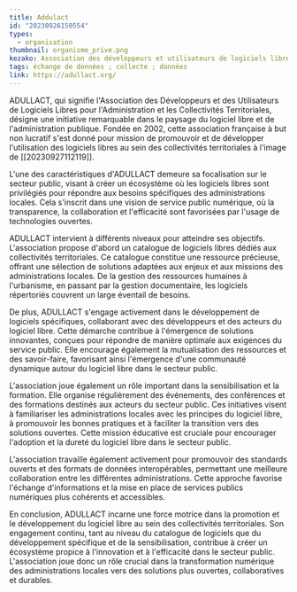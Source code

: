 ```yaml
---
title: Addulact
id: "20230926150554"
types:
  - organisation
thumbnail: organisme_prive.png
kezako: Association des développeurs et utilisateurs de logiciels libres pour les administrations et les collectivités territoriales
tags: échange de données ; collecte ; données
link: https://adullact.org/
---
```


ADULLACT, qui signifie l'Association des Développeurs et des Utilisateurs de Logiciels Libres pour l'Administration et les Collectivités Territoriales, désigne une initiative remarquable dans le paysage du logiciel libre et de l'administration publique. Fondée en 2002, cette association française à but non lucratif s'est donné pour mission de promouvoir et de développer l'utilisation des logiciels libres au sein des collectivités territoriales à l'image de [[20230927112119]].

L'une des caractéristiques d'ADULLACT demeure sa focalisation sur le secteur public, visant à créer un écosystème où les logiciels libres sont privilégiés pour répondre aux besoins spécifiques des administrations locales. Cela s'inscrit dans une vision de service public numérique, où la transparence, la collaboration et l'efficacité sont favorisées par l'usage de technologies ouvertes.

ADULLACT intervient à différents niveaux pour atteindre ses objectifs. L'association propose d'abord un catalogue de logiciels libres dédiés aux collectivités territoriales. Ce catalogue constitue une ressource précieuse, offrant une sélection de solutions adaptées aux enjeux et aux missions des administrations locales. De la gestion des ressources humaines à l'urbanisme, en passant par la gestion documentaire, les logiciels répertoriés couvrent un large éventail de besoins.

De plus, ADULLACT s'engage activement dans le développement de logiciels spécifiques, collaborant avec des développeurs et des acteurs du logiciel libre. Cette démarche contribue à l'émergence de solutions innovantes, conçues pour répondre de manière optimale aux exigences du service public. Elle encourage également la mutualisation des ressources et des savoir-faire, favorisant ainsi l'émergence d'une communauté dynamique autour du logiciel libre dans le secteur public.

L'association joue également un rôle important dans la sensibilisation et la formation. Elle organise régulièrement des événements, des conférences et des formations destinés aux acteurs du secteur public. Ces initiatives visent à familiariser les administrations locales avec les principes du logiciel libre, à promouvoir les bonnes pratiques et à faciliter la transition vers des solutions ouvertes. Cette mission éducative est cruciale pour encourager l'adoption et la dureté du logiciel libre dans le secteur public.

 L'association travaille également activement pour promouvoir des standards ouverts et des formats de données interopérables, permettant une meilleure collaboration entre les différentes administrations. Cette approche favorise l'échange d'informations et la mise en place de services publics numériques plus cohérents et accessibles.

En conclusion, ADULLACT incarne une force motrice dans la promotion et le développement du logiciel libre au sein des collectivités territoriales. Son engagement continu, tant au niveau du catalogue de logiciels que du développement spécifique et de la sensibilisation, contribue à créer un écosystème propice à l'innovation et à l'efficacité dans le secteur public. L'association joue donc un rôle crucial dans la transformation numérique des administrations locales vers des solutions plus ouvertes, collaboratives et durables.
